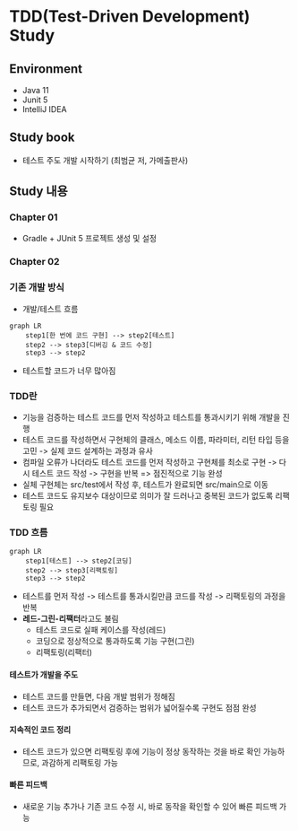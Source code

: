 # TDD(Test-Driven Development) Study
## Environment
* Java 11
* Junit 5
* IntelliJ IDEA

## Study book
* 테스트 주도 개발 시작하기 (최범균 저, 가메출판사)

## Study 내용
### Chapter 01
* Gradle + JUnit 5 프로젝트 생성 및 설정

### Chapter 02
### 기존 개발 방식
* 개발/테스트 흐름

```mermaid
graph LR
    step1[한 번에 코드 구현] --> step2[테스트]
    step2 --> step3[디버깅 & 코드 수정]
    step3 --> step2
```
* 테스트할 코드가 너무 많아짐

### TDD란
* 기능을 검증하는 테스트 코드를 먼저 작성하고 테스트를 통과시키기 위해 개발을 진행
* 테스트 코드를 작성하면서 구현체의 클래스, 메소드 이름, 파라미터, 리턴 타입 등을고민 -> 실제 코드 설계하는 과정과 유사
* 컴파일 오류가 나더라도 테스트 코드를 먼저 작성하고 구현체를 최소로 구현 -> 다시 테스트 코드 작성 -> 구현을 반복 => 점진적으로 기능 완성
* 실체 구현체는 src/test에서 작성 후, 테스트가 완료되면 src/main으로 이동
* 테스트 코드도 유지보수 대상이므로 의미가 잘 드러나고 중복된 코드가 없도록 리팩토링 필요

### TDD 흐름

```mermaid
graph LR
    step1[테스트] --> step2[코딩]
    step2 --> step3[리팩토링]
    step3 --> step2
```

* 테스트를 먼저 작성 -> 테스트를 통과시킬만큼 코드를 작성 -> 리팩토링의 과정을 반복
* **레드-그린-리팩터**라고도 불림
  * 테스트 코드로 실패 케이스를 작성(레드)
  * 코딩으로 정상적으로 통과하도록 기능 구현(그린)
  * 리팩토링(리팩터)

#### 테스트가 개발을 주도
* 테스트 코드를 만들면, 다음 개발 범위가 정해짐
* 테스트 코드가 추가되면서 검증하는 범위가 넓어질수록 구현도 점점 완성

#### 지속적인 코드 정리
* 테스트 코드가 있으면 리팩토링 후에 기능이 정상 동작하는 것을 바로 확인 가능하므로, 과감하게 리팩토링 가능

#### 빠른 피드백
* 새로운 기능 추가나 기존 코드 수정 시, 바로 동작을 확인할 수 있어 빠른 피드백 가능


